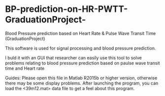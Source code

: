 # BP-prediction-on-HR-PWTT-GraduationProject-
Blood Pressure prediction based on Heart Rate &amp; Pulse Wave Transit Time (GraduationProject)

This software is used for signal processing and blood pressure prediction.

I buld it with an GUI that researcher can easily use this tool to solve problems relating to blood pressure prediction based on 
paulse wave transit time and Heart rate

Guides:
Please open this file in Matlab R2015b or higher version, otherwise there may be some display problems.
After launching the program, you can load the <39m12.mat> data file to get a feel about this program.
